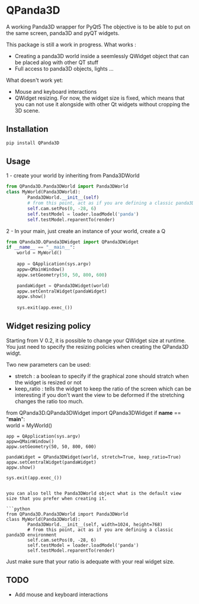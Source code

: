 # QPanda3D
A working Panda3D wrapper for PyQt5
The objective is to be able to put on the same screen, panda3D and pyQT widgets.

This package is still a work in progress.
What works :
- Creating a panda3D world inside a seemlessly QWidget object that can be placed alog with other QT stuff
- Full access to panda3D objects, lights ...

What doesn't work yet:
- Mouse and keyboard interactions
- QWidget resizing. For now, the widget size is fixed, which means that you can not use it alongside with other Qt widgets without cropping the 3D scene.

## Installation
```bash
pip install QPanda3D
```
## Usage
1 - create your world by inheriting from Panda3DWorld
```python
from QPanda3D.Panda3DWorld import Panda3DWorld
class MyWorld(Panda3DWorld):
        Panda3DWorld.__init__(self)
        # from this point, act as if you are defining a classic panda3D environment
        self.cam.setPos(0, -28, 6)
        self.testModel = loader.loadModel('panda')
        self.testModel.reparentTo(render)
```
2 - In your main, just create an instance of your world, create a Q
```python
from QPanda3D.QPanda3DWidget import QPanda3DWidget
if __name__ == "__main__":    
    world = MyWorld() 
    
    app = QApplication(sys.argv)
    appw=QMainWindow()
    appw.setGeometry(50, 50, 800, 600)

    pandaWidget = QPanda3DWidget(world)
    appw.setCentralWidget(pandaWidget)
    appw.show()
    
    sys.exit(app.exec_())    

```

## Widget resizing policy
Starting from V 0.2, it is possible to change your QWidget size at runtime.
You just need to specify the resizing policies when creating the QPanda3D widgt.

Two new parameters can  be used:
- stretch : a boolean to specify if the graphical zone should stratch when the widget is resized or not
- keep_ratio : tells the widget to keep the ratio of the screen which can be interesting if you don't want the view to be deformed if the stretching changes the ratio too much.

from QPanda3D.QPanda3DWidget import QPanda3DWidget
if __name__ == "__main__":    
    world = MyWorld() 
    
    app = QApplication(sys.argv)
    appw=QMainWindow()
    appw.setGeometry(50, 50, 800, 600)

    pandaWidget = QPanda3DWidget(world, stretch=True, keep_ratio=True)
    appw.setCentralWidget(pandaWidget)
    appw.show()
    
    sys.exit(app.exec_())    

```

you can also tell the Panda3DWorld object what is the default view size that you prefer when creating it.

```python
from QPanda3D.Panda3DWorld import Panda3DWorld
class MyWorld(Panda3DWorld):
        Panda3DWorld.__init__(self, width=1024, height=768)
        # from this point, act as if you are defining a classic panda3D environment
        self.cam.setPos(0, -28, 6)
        self.testModel = loader.loadModel('panda')
        self.testModel.reparentTo(render)
```
Just make sure that your ratio is adequate with your real widget size.

## TODO
- Add mouse and keyboard interactions
